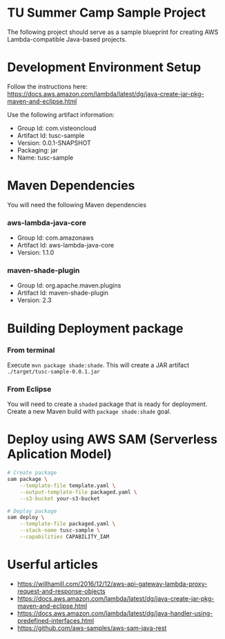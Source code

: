 # TU Summer Camp Sample Project

The following project should serve as a sample blueprint for creating AWS Lambda-compatible Java-based projects.

# Development Environment Setup

Follow the instructions here: https://docs.aws.amazon.com/lambda/latest/dg/java-create-jar-pkg-maven-and-eclipse.html

Use the following artifact information:
* Group Id: com.visteoncloud
* Artifact Id: tusc-sample
* Version: 0.0.1-SNAPSHOT
* Packaging: jar
* Name: tusc-sample

# Maven Dependencies
You will need the following Maven dependencies

### aws-lambda-java-core
* Group Id: com.amazonaws
* Artifact Id: aws-lambda-java-core
* Version: 1.1.0

### maven-shade-plugin
* Group Id: org.apache.maven.plugins
* Artifact Id: maven-shade-plugin
* Version: 2.3

# Building Deployment package

### From terminal

Execute `mvn package shade:shade`. This will create a JAR artifact `./target/tusc-sample-0.0.1.jar`

### From Eclipse
You will need to create a `shaded` package that is ready for deployment.
Create a new Maven build with `package shade:shade` goal.

# Deploy using AWS SAM (Serverless Aplication Model)

```bash
# Create package
sam package \
    --template-file template.yaml \
    --output-template-file packaged.yaml \
    --s3-bucket your-s3-bucket

# Deploy package
sam deploy \
    --template-file packaged.yaml \
    --stack-name tusc-sample \
    --capabilities CAPABILITY_IAM
```

# Userful articles
* https://willhamill.com/2016/12/12/aws-api-gateway-lambda-proxy-request-and-response-objects
* https://docs.aws.amazon.com/lambda/latest/dg/java-create-jar-pkg-maven-and-eclipse.html
* https://docs.aws.amazon.com/lambda/latest/dg/java-handler-using-predefined-interfaces.html
* https://github.com/aws-samples/aws-sam-java-rest
